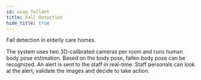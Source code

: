 ```yaml
---
id: uvap_falldet
title: Fall Detection
hide_title: true
---
```


Fall detection in elderly care homes.

The system uses two 3D-calibrated cameras per room and runs human body
pose estimation. Based on the body pose, fallen body pose can be
recognized. An alert is sent to the staff in real-time. Staff personals
can look at the alert, validate the images and decide to take action.